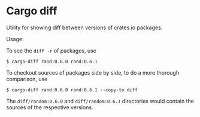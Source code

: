 # Cargo diff

Utility for showing diff between versions of crates.io packages.

Usage:

To see the `diff -r` of packages, use

```
$ cargo-diff rand:0.6.0 rand:0.6.1
```

To checkout sources of packages side by side, to do a more thorough
comparison, use

```
$ cargo-diff rand:0.6.0 rand:0.6.1 --copy-to diff
```

The `diff/random:0.6.0` and `diff/random:0.6.1` directories would
contain the sources of the respective versions.
